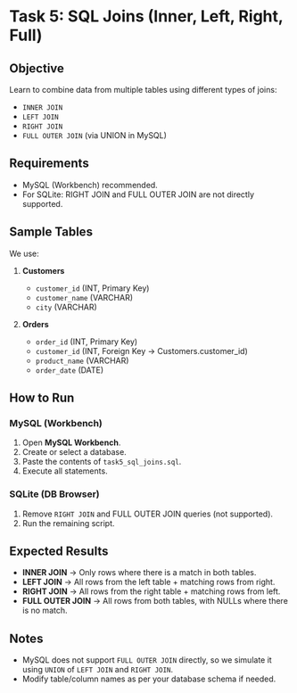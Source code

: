 # Task 5: SQL Joins (Inner, Left, Right, Full)

## Objective

Learn to combine data from multiple tables using different types of joins:

- `INNER JOIN`
- `LEFT JOIN`
- `RIGHT JOIN`
- `FULL OUTER JOIN` (via UNION in MySQL)

## Requirements

- MySQL (Workbench) recommended.
- For SQLite: RIGHT JOIN and FULL OUTER JOIN are not directly supported.

## Sample Tables

We use:

1. **Customers**
   - `customer_id` (INT, Primary Key)
   - `customer_name` (VARCHAR)
   - `city` (VARCHAR)

2. **Orders**
   - `order_id` (INT, Primary Key)
   - `customer_id` (INT, Foreign Key → Customers.customer_id)
   - `product_name` (VARCHAR)
   - `order_date` (DATE)

## How to Run

### MySQL (Workbench)

1. Open **MySQL Workbench**.
2. Create or select a database.
3. Paste the contents of `task5_sql_joins.sql`.
4. Execute all statements.

### SQLite (DB Browser)

1. Remove `RIGHT JOIN` and FULL OUTER JOIN queries (not supported).
2. Run the remaining script.

## Expected Results

- **INNER JOIN** → Only rows where there is a match in both tables.
- **LEFT JOIN** → All rows from the left table + matching rows from right.
- **RIGHT JOIN** → All rows from the right table + matching rows from left.
- **FULL OUTER JOIN** → All rows from both tables, with NULLs where there is no match.

## Notes

- MySQL does not support `FULL OUTER JOIN` directly, so we simulate it using `UNION` of `LEFT JOIN` and `RIGHT JOIN`.
- Modify table/column names as per your database schema if needed.
